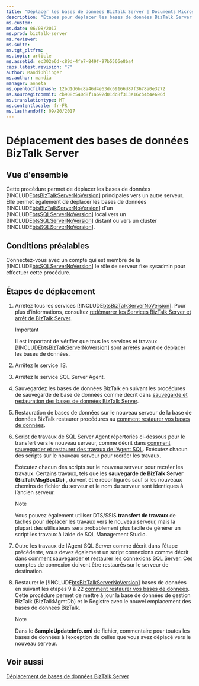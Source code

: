 ```yaml
---
title: "Déplacer les bases de données BizTalk Server | Documents Microsoft"
description: "Étapes pour déplacer les bases de données BizTalk Server vers un nouveau serveur, y compris l’arrêt des services et à l’aide des travaux de l’Agent SQL Server"
ms.custom: 
ms.date: 06/08/2017
ms.prod: biztalk-server
ms.reviewer: 
ms.suite: 
ms.tgt_pltfrm: 
ms.topic: article
ms.assetid: ec302e6d-c89d-4fe7-849f-97b5566e8ba4
caps.latest.revision: "7"
author: MandiOhlinger
ms.author: mandia
manager: anneta
ms.openlocfilehash: 12bd1d6bc8a46d4e63dc69166d87f3678a0e3272
ms.sourcegitcommit: cb908c540d8f1a692d01dc8f313e16cb4b4e696d
ms.translationtype: MT
ms.contentlocale: fr-FR
ms.lasthandoff: 09/20/2017
---
```

# <a name="how-to-move-the-biztalk-server-databases"></a>Déplacement des bases de données BizTalk Server

## <a name="overview"></a>Vue d'ensemble
Cette procédure permet de déplacer les bases de données [!INCLUDE[btsBizTalkServerNoVersion](../includes/btsbiztalkservernoversion-md.md)] principales vers un autre serveur. Elle permet également de déplacer les bases de données [!INCLUDE[btsBizTalkServerNoVersion](../includes/btsbiztalkservernoversion-md.md)] d'un [!INCLUDE[btsSQLServerNoVersion](../includes/btssqlservernoversion-md.md)] local vers un [!INCLUDE[btsSQLServerNoVersion](../includes/btssqlservernoversion-md.md)] distant ou vers un cluster [!INCLUDE[btsSQLServerNoVersion](../includes/btssqlservernoversion-md.md)].  

## <a name="prerequisites"></a>Conditions préalables  
Connectez-vous avec un compte qui est membre de la [!INCLUDE[btsSQLServerNoVersion](../includes/btssqlservernoversion-md.md)] le rôle de serveur fixe sysadmin pour effectuer cette procédure.  
  
## <a name="move-steps"></a>Étapes de déplacement
  
1.  Arrêtez tous les services [!INCLUDE[btsBizTalkServerNoVersion](../includes/btsbiztalkservernoversion-md.md)]. Pour plus d’informations, consultez [redémarrer les Services BizTalk Server et arrêt de BizTalk Server](how-to-start-stop-pause-resume-or-restart-biztalk-server-services.md).
  
    > [!IMPORTANT]
    >  Il est important de vérifier que tous les services et travaux [!INCLUDE[btsBizTalkServerNoVersion](../includes/btsbiztalkservernoversion-md.md)] sont arrêtés avant de déplacer les bases de données.  
  
2.  Arrêtez le service IIS.  
  
3.  Arrêtez le service SQL Server Agent.  
  
4.  Sauvegardez les bases de données BizTalk en suivant les procédures de sauvegarde de base de données comme décrit dans [sauvegarde et restauration des bases de données BizTalk Server](../core/backing-up-and-restoring-the-biztalk-server-databases.md).  
  
5.  Restauration de bases de données sur le nouveau serveur de la base de données BizTalk restaurer procédures au [comment restaurer vos bases de données](../core/how-to-restore-your-databases.md).  
  
6.  Script de travaux de SQL Server Agent répertoriés ci-dessous pour le transfert vers le nouveau serveur, comme décrit dans [comment sauvegarder et restaurer des travaux de l’Agent SQL](../core/how-to-back-up-and-restore-sql-agent-jobs.md).  Exécutez chacun des scripts sur le nouveau serveur pour recréer les travaux.  
  
     Exécutez chacun des scripts sur le nouveau serveur pour recréer les travaux. Certains travaux, tels que les **sauvegarde de BizTalk Server (BizTalkMsgBoxDb)** , doivent être reconfigurés sauf si les nouveaux chemins de fichier du serveur et le nom du serveur sont identiques à l’ancien serveur.  
  
    > [!NOTE]
    >  Vous pouvez également utiliser DTS/SSIS **transfert de travaux** de tâches pour déplacer les travaux vers le nouveau serveur, mais la plupart des utilisateurs sera probablement plus facile de générer un script les travaux à l’aide de SQL Management Studio.  
  
7.  Outre les travaux de l’Agent SQL Server comme décrit dans l’étape précédente, vous devez également un script connexions comme décrit dans [comment sauvegarder et restaurer les connexions SQL Server](../core/how-to-back-up-and-restore-sql-server-logins.md). Ces comptes de connexion doivent être restaurés sur le serveur de destination.  
  
8.  Restaurer le [!INCLUDE[btsBizTalkServerNoVersion](../includes/btsbiztalkservernoversion-md.md)] bases de données en suivant les étapes 9 à 22 [comment restaurer vos bases de données](../core/how-to-restore-your-databases.md). Cette procédure permet de mettre à jour la base de données de gestion BizTalk (BizTalkMgmtDb) et le Registre avec le nouvel emplacement des bases de données BizTalk.  
  
    > [!NOTE]
    >  Dans le **SampleUpdateInfo.xml** de fichier, commentaire pour toutes les bases de données à l’exception de celles que vous avez déplacé vers le nouveau serveur.  
  
## <a name="see-also"></a>Voir aussi  
 [Déplacement de bases de données BizTalk Server](../core/moving-biztalk-server-databases.md)